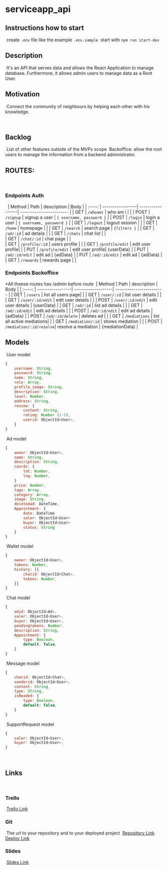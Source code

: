 # serviceapp_api

## Instructions how to start
​
create `.env` file like the example `.env.sample`
​
start with `npm run start-dev`
​
## Description
​
It's an API that serves data  and allows the React Application to manage database. Furthermore,  it allows admin users to manage data as a Root User.
​
## Motivation
​
Connect the community of neighbours by helping each other with his knowledge.
​

​
## Backlog
​
List of other features outside of the MVPs scope
​
Backoffice: allow the root users to manage the information from a backend administrator.
​
## ROUTES:
​
### Endpoints Auth
​
​
| Method | Path      				| description      | Body                     |
| :----: | -----------------| -----------------| ------------------------ |
|  GET   | `/whoami` 				| who am i         |                          |
|  POST  | `/signup` 				| signup a user    | `{ username, password }` |
|  POST  | `/login`  				| login a user     | `{ username, password }` |
|  GET   | `/logout` 				| logout session   |                          |
|	 GET	 | `/home` 					| homepage         | 				                  |
|  GET   | `/search` 				| search page      | 	`{filters }`            |
|  GET   | `/ad/:id` 				| ad details       |          		        		|
|  GET   | `/chats`  				| chat list        |          		            |	
|  GET   | `/chat/:id`			| chat page        |          		            |   
|  GET   | `/profile/:id`		| users profile    |  				   					    |
|  GET   | `/profile/edit` 	| edit user profile|                          |
|  PUT   | `/profile/edit`  | edit user profile| {userData}               |
|  PUT   | `/ad/:id/edit`   | edit ad   			 | {adData}                 |
|  PUT   | `/ad/:id/edit`   | edit ad          | {adData}                 |
|  GET   | `/rewards`       | rewards page   	 |  				                |
​
### Endpoints Backoffice 
*All theese routes has /admin before route
​
| Method | Path      				| description        | Body                     |
| :----: | -----------------| -------------------| ------------------------ |
|  GET   | `/users`       	| list all users page|  											  |
|  GET   | `/user/:id`      | list user details  |    											|
|  GET   | `/user/:id/edit` | edit user details  | 													|
|  POST  | `/user/:id/edit` | edit user details  | {userData}   						|
|  GET   | `/ad/:id`        | list ad details    |                          |
|  GET   | `/ad/:id/edit`   | edit ad details    | 		                      |
|  POST  | `/ad/:id/edit`   | edit ad details    | {adData}                 |
|  POST  | `/ad/:id/delete` | deletes ad   			 |                          |
|  GET   | `/mediations`    | list all active mediations|                   |
|  GET   | `/mediation/:id` | shows mediation  |                            | 
|  POST  | `/mediation/:id/resolve`| resolve a mediation  | {mediationData} |
​
​
## Models
​
User model
​
```javascript
{
	username: String,
	password: String,
	name: String,
	role: Array,
	profile_image: String,
	description: String,
	level: Number,
	address: String,
	review: {
		content: String,
		rating: Number (1-5),
		userid: ObjectId<User>,
	}
}
```
​
Ad model
​
```javascript
{
	owner: ObjectId<User>,
	name: String,
	description: String,
	coords: { 
		lat: Number,
		lng: Number,
	}
	price: Number,
	tags: Array,
	category: Array,
	image: String,
	deletedad: DateTime,
	Appointment: {
		date: DateTime
		saler: ObjectId<User>
		buyer: ObjectId<User>
		status: String
	} 
}
```
​
Wallet model
​
```javascript
{
	owner: ObjectId<User>,
	tokens: Number,
	history: [{ 
		chatid: ObjectId<Chat>,
		tokens: Number,
	}]
}
```
​
Chat model
​
```javascript
{
	adid: ObjectId<Ad>,
	saler: ObjectId<User>,
	buyer: ObjectId<User>,
	pendingtokens: Number,
	description: String,
	Appointment: {
		type: Boolean,
		default: false, 
	}
}
```
​
Message model
​
```javascript
{
	chatid: ObjectId<Chat>,
	senderid: ObjectId<User>,
	content: String,
	type: String,
	isReaded: {
		type: Boolean,
		default: false, 
	}
}
```
​
SupportRequest model
​
```javascript
{
	saler: ObjectId<User>,
	buyer: ObjectId<User>,
}
```
​
## Links
​
### Trello
​
[Trello Link](https://trello.com/b/ELsOwVbZ/service-app)
​
​
### Git
​
The url to your repository and to your deployed project
​
[Repository Link](http://github.com/)
​
[Deploy Link](http://heroku.com/)
​
### Slides
​
[Slides Link](https://docs.google.com/presentation/d/1lnLebQ2o0SofNHN8B77YxNNC8vylQxxiyYbOebgMRSk/edit?usp=sharing)
